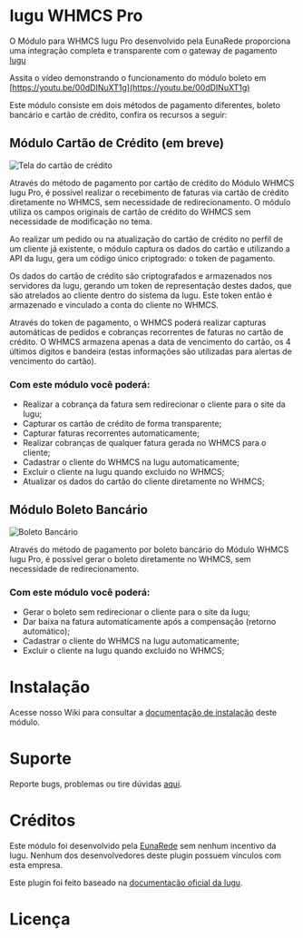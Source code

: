 # Iugu WHMCS Pro

O Módulo para WHMCS Iugu Pro desenvolvido pela EunaRede proporciona uma integração completa e transparente com o gateway de pagamento [Iugu](https://iugu.com)

Assita o vídeo demonstrando o funcionamento do módulo boleto em [https://youtu.be/00dDINuXT1g](https://youtu.be/00dDINuXT1g)

Este módulo consiste em dois métodos de pagamento diferentes, boleto bancário e cartão de crédito, confira os recursos a seguir:

## Módulo Cartão de Crédito (em breve)

![Tela do cartão de crédito](img/frontend-credit-card.png)

Através do método de pagamento por cartão de crédito do Módulo WHMCS Iugu Pro, é possível realizar o recebimento de faturas via cartão de crédito diretamente no WHMCS, sem necessidade de redirecionamento. O módulo utiliza os campos originais de cartão de crédito do WHMCS sem necessidade de modificação no tema.

Ao realizar um pedido ou na atualização do cartão de crédito no perfil de um cliente já existente, o módulo captura os dados do cartão e utilizando a API da Iugu, gera um código único criptogrado: o token de pagamento.

Os dados do cartão de crédito são criptografados e armazenados nos servidores da Iugu, gerando um token de representação destes dados, que são atrelados ao cliente dentro do sistema da Iugu. Este token então é armazenado e vinculado a conta do cliente no WHMCS.

Através do token de pagamento, o WHMCS poderá realizar capturas automáticas de pedidos e cobranças recorrentes de faturas no cartão de crédito. O WHMCS armazena apenas a data de vencimento do cartão, os 4 últimos digitos e bandeira (estas informações são utilizadas para alertas de vencimento do cartão).

### Com este módulo você poderá:

* Realizar a cobrança da fatura sem redirecionar o cliente para o site da Iugu;
* Capturar os cartão de crédito de forma transparente;
* Capturar faturas recorrentes automaticamente;
* Realizar cobranças de qualquer fatura gerada no WHMCS para o cliente;
* Cadastrar o cliente do WHMCS na Iugu automaticamente;
* Excluir o cliente na Iugu quando excluido no WHMCS;
* Atualizar os dados do cartão do cliente diretamente no WHMCS;

## Módulo Boleto Bancário

![Boleto Bancário](img/frontend-bank_slip.png)

Através do método de pagamento por boleto bancário do Módulo WHMCS Iugu Pro, é possível gerar o boleto diretamente no WHMCS, sem necessidade de redirecionamento.

### Com este módulo você poderá:

* Gerar o boleto sem redirecionar o cliente para o site da Iugu;
* Dar baixa na fatura automaticamente após a compensação (retorno automático);
* Cadastrar o cliente do WHMCS na Iugu automaticamente;
* Excluir o cliente na Iugu quando excluido no WHMCS;

# Instalação

Acesse nosso Wiki para consultar a [documentação de instalação](https://github.com/eunarede/iugu-whmcs-pro/wiki/Instala%C3%A7%C3%A3o) deste módulo.

# Suporte

Reporte bugs, problemas ou tire dúvidas [aqui](https://github.com/eunarede/iugu-whmcs-pro/issues).

# Créditos

Este módulo foi desenvolvido pela [EunaRede](https://www.eunarede.com) sem nenhum incentivo da Iugu. Nenhum dos desenvolvedores deste plugin possuem vínculos com esta empresa.

Este plugin foi feito baseado na [documentação oficial da Iugu](https://iugu.com/referencias/api).

# Licença
